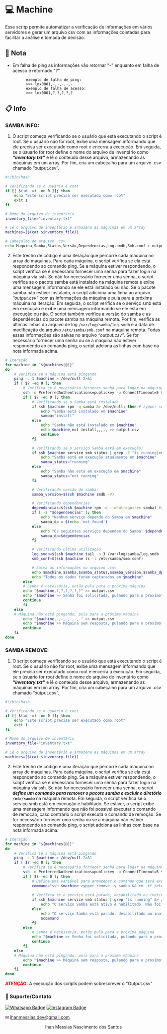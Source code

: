 # 💻 Machine
Esse scritp permite automatizar a verificação de informações em vários servidores e gerar um arquivo csv com as informações coletadas para facilitar a análise e tomada de decisão.

## 📜 Nota
- Em falha de ping as informações vão retornar "-" enquanto em falha de acesso é retornado "?"

            exemplo de falha de ping:
            >>> lnx0001,-,-,-,-,-
            exemplo de falha de acesso:
            >>> lnx0001,?,?,?,?,?

## 📋 Info
### SAMBA INFO:
1. O script começa verificando se o usuário que está executando o script é root. Se o usuário não for root, exibe uma mensagem informando que ele precisa ser executado como root e encerra a execução. Em seguida, se o úsuario for root define o nome do arquivo de inventário como ***“inventary.txt”*** e lê o conteúdo desse arquivo, armazenando as máquinas em um array. Por fim, cria um cabeçalho para um arquivo .csv chamado “output.csv”.
```bash
#!/bin/bash

# Verificando se o usuário é root
if [[ $(id -u) -ne 0 ]]; then
    echo "Este script precisa ser executado como root" 
    exit 1
fi

# Nome do arquivo de inventário
inventory_file="inventary.txt"

# Lê o arquivo de inventário e armazena as máquinas em um array
machines=($(cat $inventory_file))

# Cabeçalho de arquivo .csv
echo Maquina,Samba,Status,Versão,Dependencias,Log.smdb,Smb.conf > output.csv
```
2. Este trecho de código é uma iteração que percorre cada máquina no array de máquinas. Para cada máquina, o script verifica se ela está respondendo ao comando ping. Se a máquina estiver respondendo, o script verifica se é necessário fornecer uma senha para fazer login na máquina via ssh. Se não for necessário fornecer uma senha, o script verifica se o pacote samba está instalado na máquina remota e exibe uma mensagem informando se ele está instalado ou não. Se o pacote samba não estiver instalado, o script adiciona uma linha ao arquivo *“output.csv”* com as informações da máquina e pula para a próxima máquina na iteração. Em seguida, o script verifica se o serviço smb está em execução e exibe uma mensagem informando se ele está em execução ou não. O script também verifica a versão do samba e as dependências do pacote samba na máquina remota. Por fim, verifica as últimas linhas do arquivo de log `/var/log/samba/log.smdb` e a data de modificação do arquivo `/etc/samba/smb.conf` na máquina remota. Todas essas informações são salvas no arquivo *“output.csv”*. Se for necessário fornecer uma senha ou se a máquina não estiver respondendo ao comando ping, o script adciona as linhas com base na nota informada acima.
```bash
# Iteração
for machine in "${machines[@]}"
do
    # Verifica se a máquina está pingando
    ping -c 1 $machine > /dev/null 2>&1
    if [ $? -eq 0 ]; then
        # Verifica se é necessário fornecer senha para logar na máquina
        ssh -o PreferredAuthentications=publickey -o ConnectTimeout=5 $machine exit 2> /dev/null
        if [ $? -eq 0 ]; then    
            # Verificando se o Samba está instalado
            if ssh $machine rpm -q samba &> /dev/null; then # zypper se -i samba &> /dev/null
                echo "Samba está instalado em $machine"
                samba="install"
            else
                echo "Samba não está instalado em $machine"
                echo $machine,not install,,,,, >> output.csv
                continue
            fi

            # Verificando se o serviço Samba está em execução:
            if ssh $machine service smb status | grep -E "is running|enabled|active \(running\)" &> /dev/null; then
                echo "Samba está em execução atualmente em $machine"
                samba_status="running"
            else
                echo "Samba não está em execução em $machine"
                samba_status="not running"
            fi

            # Verificando versão do samba:
            samba_version=$(ssh $machine smdb -V)

            # Verificando dependências 
            dependencias=$(ssh $machine rpm -q --whatrequires samba) #zypper what-requires samba
            if [ -z "$dependencias" ]; then
                echo "Nenhum serviço depende do Samba em $machine"
                samba_dp = $(echo 'not found')
            else
                echo "Os seguintes serviços dependem do Samba: $dependencias em $machine"
                samba_dp=$dependencias
            fi

            # Verificando ultima utilização
            log_smdb=$(ssh $machine tail -n 3 /var/log/samba/log.smdb | head -n 1)
            smb_conf=$(ssh $machine ls -l /etc/samba/smb.conf)

            # Salva as informações no arquivo .csv
            echo $machine,$samba,$samba_status,$samba_version,$samba_dp,$log_smdb,$smb_conf >> output.csv
            echo "Todos os dados foram capturados em $machine"
        else
        # Senha é necessária, então pula para a próxima máquina
        echo "$machine,?,?,?,?,?,?" >> output.csv
        echo "$machine >> Senha foi solicitada, pulando para o proximo"
        continue
        fi
    else
    # Máquina não está pingando, pula para a próxima máquina
        echo "$machine,-,-,-,-,-,-" >> output.csv
        echo "$machine >> Máquina sem resposta, pulando para o proximo"
        continue
    fi
done
```
### SAMBA REMOVE:
1. O script começa verificando se o usuário que está executando o script é root. Se o usuário não for root, exibe uma mensagem informando que ele precisa ser executado como root e encerra a execução. Em seguida, se o úsuario for root define o nome do arquivo de inventário como ***“inventary.txt”*** e lê o conteúdo desse arquivo, armazenando as máquinas em um array. Por fim, cria um cabeçalho para um arquivo .csv chamado “output.csv”.
```bash
#!/bin/bash

# Verificando se o usuário é root
if [[ $(id -u) -ne 0 ]]; then
    echo "Este script precisa ser executado como root" 
    exit 1
fi

# Nome do arquivo de inventário
inventory_file="inventary.txt"

# Lê o arquivo de inventário e armazena as máquinas em um array
machines=($(cat $inventory_file))
```
2. Este trecho de código é uma iteração que percorre cada máquina no array de máquinas. Para cada máquina, o script verifica se ela está respondendo ao comando ping. Se a máquina estiver respondendo, o script verifica se é necessário fornecer uma senha para fazer login na máquina via ssh. Se não for necessário fornecer uma senha, o script ***define um comando para remover o pacote samba e excluir o diretório `/etc/samba`*** na máquina remota. Em seguida, o script verifica se o serviço smb está em execução e habilitado. Se estiver, o script exibe uma mensagem informando que não foi possível executar o comando de remoção, caso contrário o script executa o comando de remoção. Se for necessário fornecer uma senha ou se a máquina não estiver respondendo ao comando ping, o script adciona as linhas com base na nota informada acima.
```bash
# Iteração
for machine in "${machines[@]}"
do
    # Verifica se a máquina está pingando
    ping -c 1 $machine > /dev/null 2>&1
    if [ $? -eq 0 ]; then
        # Verifica se é necessário fornecer senha para logar na máquina
        ssh -o PreferredAuthentications=publickey -o ConnectTimeout=5 $machine exit 2> /dev/null
        if [ $? -eq 0 ]; then
            # Define uma variável para armazenar o comando que será executado
            command="ssh $machine zypper remove -y samba && rm -rf /etc/samba"
            
            # Verifica se o serviço está parado, desabilitado ou inativo
            if ssh $machine service smb status | grep "is running" &> /dev/null && service smb status | grep "enabled" &> /dev/null; then
                echo "O serviço Samba está ativo e habilitado. Não foi possível executar o comando de remoção."
            else
                echo "O serviço Samba está parado, desabilitado ou inativo. Executando remoção..."
                $command
            fi            
        else
            # Senha é necessária, então pula para a próxima máquina
            echo "$machine >> Senha foi solicitada, pulando para o proximo"
            continue
        fi
    else
    # Máquina não está pingando, pula para a próxima máquina
        echo "$machine >> Máquina sem resposta, pulando para o proximo"
        continue
    fi
done
```
<span style="color: red;"><strong>ATENÇÃO:</strong></span> A execução dos scripts podem sobrescrever o "Output.csv"
### 🤝 Suporte/Contato

[![Whatsapp Badge](https://img.shields.io/badge/WhatsApp-25D366?style=for-the-badge&logo=whatsapp&logoColor=white)](https://wa.me/61996487935)
[![Instagram Badge](https://img.shields.io/badge/Instagram-E4405F?style=for-the-badge&logo=instagram&logoColor=white)](https://www.instagram.com/devlinuxtv/)

✉ ihanmessias.dev@gmail.com

<p align="center">Ihan Messias Nascimento dos Santos</p>